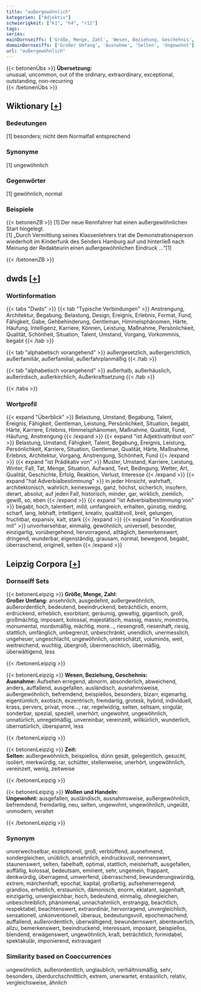 ```yaml
---
title: "außergewöhnlich"
kategorien: ["Adjektiv"]
schwierigkeit: ["k1", "h4", "r12"]
tags:
series:
mainDornseiffs: ['Größe, Menge, Zahl', 'Wesen, Beziehung, Geschehnis', 'Zeit', 'Wollen und Handeln']
domainDornseiffs: ['Großer Umfang', 'Ausnahme', 'Selten', 'Ungewohnt']
url: "außergewöhnlich"
---
```


{{< betonenÜbs >}}
**Übersetzung:**  
unusual, uncommon, out of the ordinary, extraordinary, exceptional, outstanding, non-recurring  
{{< /betonenÜbs >}}

## Wiktionary [[+](https://de.wiktionary.org/wiki/außergewöhnlich)]

### Bedeutungen
[1] besonders; nicht dem Normalfall entsprechend  

### Synonyme
[1] ungewöhnlich  

### Gegenwörter
[1] gewöhnlich, normal  

### Beispiele
{{< betonenZB >}}
[1] Der neue Rennfahrer hat einen außergewöhnlichen Start hingelegt.  
[1] „Durch Vermittlung seines Klassenlehrers trat die Demonstrationsperson wiederholt im Kinderfunk des Senders Hamburg auf und hinterließ nach Meinung der Redakteurin einen außergewöhnlichen Eindruck …“[1]  

{{< /betonenZB >}}


## dwds [[+](https://www.dwds.de/wb/außergewöhnlich)]

### Wortinformation
{{< tabs "Dwds" >}}
{{< tab "Typische Verbindungen" >}}
Anstrengung, Architektur, Begabung, Belastung, Design, Ereignis, Erlebnis, Format, Fund, Fähigkeit, Gabe, Gehbehinderung, Gentleman, Himmelsphänomen, Härte, Häufung, Intelligenz, Karriere, Können, Leistung, Maßnahme, Persönlichkeit, Qualität, Schönheit, Situation, Talent, Umstand, Vorgang, Vorkommnis, begabt
{{< /tab >}}

{{< tab "alphabetisch vorangehend" >}}
außergesetzlich, außergerichtlich, außerfamiliär, außerfamilial, außerfahrplanmäßig
{{< /tab >}}

{{< tab "alphabetisch vorangehend" >}}
außerhalb, außerhäuslich, außerirdisch, außerkirchlich, Außerkraftsetzung
{{< /tab >}}

{{< /tabs >}}

### Wortprofil
{{< expand "Überblick" >}} Belastung, Umstand, Begabung, Talent, Ereignis, Fähigkeit, Gentleman, Leistung, Persönlichkeit, Situation, begabt, Härte, Karriere, Erlebnis, Himmelsphänomen, Maßnahme, Qualität, Fund, Häufung, Anstrengung {{< /expand >}}
{{< expand "ist Adjektivattribut von" >}} Belastung, Umstand, Fähigkeit, Talent, Begabung, Ereignis, Leistung, Persönlichkeit, Karriere, Situation, Gentleman, Qualität, Härte, Maßnahme, Erlebnis, Architektur, Vorgang, Anstrengung, Schönheit, Fund {{< /expand >}}
{{< expand "ist Prädikativ von" >}} Muster, Umstand, Karriere, Leistung, Winter, Fall, Tat, Menge, Situation, Aufwand, Text, Bedingung, Wetter, Art, Qualität, Geschichte, Erfolg, Reaktion, Verlust, Interesse {{< /expand >}}
{{< expand "hat Adverbialbestimmung" >}} in jeder Hinsicht, wahrhaft, architektonisch, wahrlich, keineswegs, ganz, höchst, sicherlich, insofern, derart, absolut, auf jeden Fall, historisch, minder, gar, wirklich, ziemlich, gewiß, so, eben {{< /expand >}}
{{< expand "ist Adverbialbestimmung von" >}} begabt, hoch, talentiert, mild, umfangreich, erhalten, günstig, niedrig, scharf, lang, lebhaft, intelligent, kreativ, qualitätvoll, breit, gelungen, fruchtbar, expansiv, kalt, stark {{< /expand >}}
{{< expand "in Koordination mit" >}} unvorhersehbar, einmalig, gewöhnlich, universell, besonder, einzigartig, vorübergehend, hervorragend, alltäglich, bemerkenswert, dringend, wunderbar, eigenständig, grausam, normal, bewegend, begabt, überraschend, originell, selten {{< /expand >}}

## Leipzig Corpora [[+](https://corpora.uni-leipzig.de/en/res?word=außergewöhnlich&corpusId=deu_newscrawl-public_2018)]

### Dornseiff Sets
{{< betonenLeipzig >}}
**Größe, Menge, Zahl:**  
**Großer Umfang:** ansehnlich, ausgedehnt, außergewöhnlich, außerordentlich, bedeutend, beeindruckend, beträchtlich, enorm, erdrückend, erheblich, exorbitant, geräumig, gewaltig, gigantisch, groß, großmächtig, imposant, kolossal, majestätisch, massig, massiv, monströs, monumental, mordsmäßig, mächtig, more..., riesengroß, riesenhaft, riesig, stattlich, umfänglich, unbegrenzt, unbeschränkt, unendlich, unermesslich, ungeheuer, ungeschlacht, ungewöhnlich, unterschätzt, voluminös, weit, weitreichend, wuchtig, übergroß, übermenschlich, übermäßig, überwältigend, less  

{{< /betonenLeipzig >}}


{{< betonenLeipzig >}}
**Wesen, Beziehung, Geschehnis:**  
**Ausnahme:** Aufsehen erregend, abnorm, absonderlich, abweichend, anders, auffallend, ausgefallen, ausländisch, ausnahmsweise, außergewöhnlich, befremdend, beispiellos, besonders, bizarr, eigenartig, eigentümlich, exotisch, exzentrisch, fremdartig, grotesk, hybrid, individuell, krass, pervers, privat, more..., rar, regelwidrig, selten, seltsam, singulär, sonderbar, spezial, speziell, unerhört, ungewohnt, ungewöhnlich, unnatürlich, unregelmäßig, unvereinbar, vereinzelt, willkürlich, wunderlich, übernatürlich, überspannt, less  

{{< /betonenLeipzig >}}


{{< betonenLeipzig >}}
**Zeit:**  
**Selten:** außergewöhnlich, beispiellos, dünn gesät, gelegentlich, gesucht, isoliert, merkwürdig, rar, schütter, stellenweise, unerhört, ungewöhnlich, vereinzelt, wenig, zeitweise  

{{< /betonenLeipzig >}}


{{< betonenLeipzig >}}
**Wollen und Handeln:**  
**Ungewohnt:** ausgefallen, ausländisch, ausnahmsweise, außergewöhnlich, befremdend, fremdartig, neu, selten, ungewohnt, ungewöhnlich, ungeübt, unmodern, veraltet  

{{< /betonenLeipzig >}}

### Synonym
unverwechselbar, exzeptionell, groß, verblüffend, ausnehmend, sondergleichen, unüblich, ansehnlich, eindrucksvoll, nennenswert, staunenswert, selten, fabelhaft, optimal, stattlich, meisterhaft, ausgefallen, auffällig, kolossal, bedeutsam, eminent, sehr, ungemein, frappant, denkwürdig, überragend, umwerfend, überraschend, bewunderungswürdig, extrem, märchenhaft, epochal, kapital, großartig, aufsehenerregend, grandios, erheblich, erstaunlich, dämonisch, enorm, eklatant, sagenhaft, einzigartig, unvergleichbar, hoch, bedeutend, einmalig, ohnegleichen, unbeschreiblich, phänomenal, unnachahmlich, erstrangig, beachtlich, respektabel, beachtenswert, extraordinär, hervorragend, unvergleichlich, sensationell, unkonventionell, überaus, bedeutungsvoll, epochemachend, auffallend, außerordentlich, überwältigend, bewundernswert, abenteuerlich, allzu, bemerkenswert, beeindruckend, interessant, imposant, beispiellos, blendend, erwägenswert, ungewöhnlich, kraß, beträchtlich, formidabel, spektakulär, imponierend, extravagant


### Similarity based on Cooccurrences
ungewöhnlich, außerordentlich, unglaublich, verhältnismäßig, sehr, besonders, überdurchschnittlich, extrem, unerwartet, erstaunlich, relativ, vergleichsweise, ähnlich

